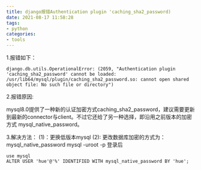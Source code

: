 ```yaml
---
title: django报错Authentication plugin 'caching_sha2_password)
date: 2021-08-17 11:58:28
tags:
- python
categories: 
- tools
---
```


1.报错如下：

```
django.db.utils.OperationalError: (2059, "Authentication plugin 'caching_sha2_password' cannot be loaded: /usr/lib64/mysql/plugin/caching_sha2_password.so: cannot open shared object file: No such file or directory")
```
<!--more-->

2.报错原因:



mysql8.0提供了一种新的认证加密方式caching_sha2_password，建议需要更新到最新的connector与client。不过它还给了另一种选择，即沿用之前版本的加密方式 mysql_native_password。

3.解决方法：
(1)：更换低版本mysql
(2): 更改数据库加密的方式为：mysql_native_password
mysql -uroot -p
登录后

```
use mysql
ALTER USER 'hue'@'%' IDENTIFIED WITH mysql_native_password BY 'hue';
```

